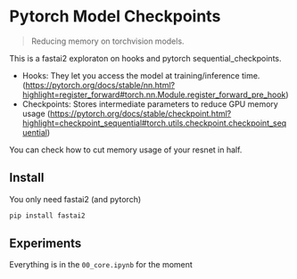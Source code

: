 # Pytorch Model Checkpoints
> Reducing memory on torchvision models.


This is a fastai2 exploraton on hooks and pytorch sequential_checkpoints.
- Hooks: They let you access the model at training/inference time. (https://pytorch.org/docs/stable/nn.html?highlight=register_forward#torch.nn.Module.register_forward_pre_hook)
- Checkpoints: Stores intermediate parameters to reduce GPU memory usage (https://pytorch.org/docs/stable/checkpoint.html?highlight=checkpoint_sequential#torch.utils.checkpoint.checkpoint_sequential)

You can check how to cut memory usage of your resnet in half.

## Install

You only need fastai2 (and pytorch)

```bash
pip install fastai2
```

## Experiments

Everything is in the `00_core.ipynb` for the moment
